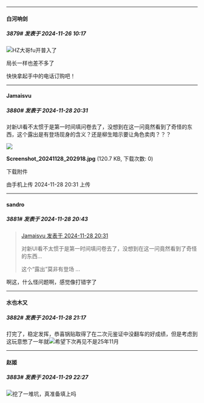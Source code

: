 ﻿
*****

####  白河响剑  
##### 3879#       发表于 2024-11-26 10:17

<img src="https://static.saraba1st.com/image/smiley/face2017/009.gif" referrerpolicy="no-referrer">HZ大哥fu开普入了

局长一样也差不多了

快快拿起手中的电话订购吧！


*****

####  Jamaisvu  
##### 3880#       发表于 2024-11-28 20:31

对新UI看不太惯于是第一时间填问卷去了，没想到在这一问竟然看到了奇怪的东西，这个露出是有登场现身的含义？还是柳生暗示要让角色卖肉？？？

<img src="https://img.saraba1st.com/forum/202411/28/203125znf85fgtvbo8rn9l.jpg" referrerpolicy="no-referrer">

<strong>Screenshot_20241128_202918.jpg</strong> (120.7 KB, 下载次数: 0)

下载附件

由手机上传
2024-11-28 20:31 上传


*****

####  sandro  
##### 3881#       发表于 2024-11-28 20:43

<blockquote><a href="httphttps://bbs.saraba1st.com/2b/forum.php?mod=redirect&amp;goto=findpost&amp;pid=66795951&amp;ptid=2064739" target="_blank">Jamaisvu 发表于 2024-11-28 20:31</a>

对新UI看不太惯于是第一时间填问卷去了，没想到在这一问竟然看到了奇怪的东西...

这个“露出”莫非有登场 ...</blockquote>
啊这，什么怪问题啊，感觉像打错字了


*****

####  水也木又  
##### 3882#       发表于 2024-11-28 21:17

打完了，稳定发挥，恭喜锅贴取得了在二次元鉴证中没翻车的好成绩，但是考虑到这玩意憋了一年就<img src="https://static.saraba1st.com/image/smiley/face2017/067.png" referrerpolicy="no-referrer">希望下次再见不是25年11月


*****

####  赵姬  
##### 3883#       发表于 2024-11-29 22:27

<img src="https://static.saraba1st.com/image/smiley/face2017/112.png" referrerpolicy="no-referrer">挖了一堆坑，真准备填上吗

